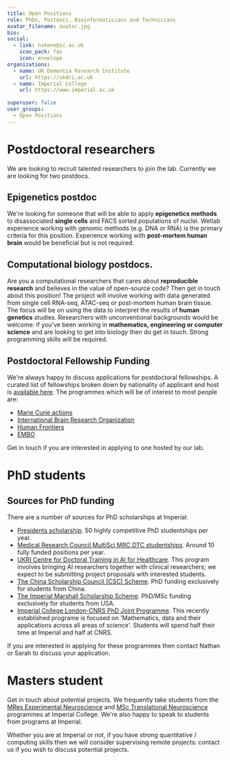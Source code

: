 ```yaml
---
title: Open Positions
role: PhDs, Postdocs, Bioinformaticians and Technicians
avatar_filename: avatar.jpg
bio: 
social:
  - link: nskene@ic.ac.uk
    icon_pack: fas
    icon: envelope
organizations:
  - name: UK Dementia Research Institute
    url: https://ukdri.ac.uk
  - name: Imperial College
    url: https://www.imperial.ac.uk
      
superuser: false
user_groups:
  - Open Positions
---
```


# Postdoctoral researchers

We are looking to recruit talented researchers to join the lab. Currently we are looking for two postdocs.

## Epigenetics postdoc

We're looking for someone that will be able to apply **epigenetics methods** to disassociated **single cells** and FACS sorted populations of nuclei. Wetlab experience working with genomic methods (e.g. DNA or RNA) is the primary criteria for this position.  Experience working with **post-mortem human brain** would be beneficial but is not required.

## Computational biology postdocs. 

Are you a computational researchers that cares about **reproducible research** and believes in the value of open-source code? Then get in touch about this position! The project will involve working with data generated from single cell RNA-seq, ATAC-seq or post-mortem human brain tissue. The focus will be on using the data to interpret the results of **human genetics** studies. Researchers with unconventional backgrounds would be welcome: if you've been working in **mathematics, engineering or computer science** and are looking to get into biology then do get in touch. Strong programming skills will be required.

## Postdoctoral Fellowship Funding

We're always happy to discuss applications for postdoctoral fellowships. A curated list of fellowships broken down by nationality of applicant and host is <a href="https://docs.google.com/spreadsheets/d/1J2M_tQgoqV4ivpfEClh9qs9f2KQN2O1G3Jpda2aoHfQ/edit#gid=0">available here</a>. The programmes which will be of interest to most people are:

- <a href="https://ec.europa.eu/research/mariecurieactions/">Marie Curie actions</a>
- <a href="https://ibro.org/open-calls/">International Brain Research Organization</a>
- <a href="https://www.hfsp.org/">Human Frontiers</a>
- <a href="https://www.embo.org/">EMBO</a>

Get in touch if you are interested in applying to one hosted by our lab. 


# PhD students

## Sources for PhD funding

There are a number of sources for PhD scholarships at Imperial:

- <a href="https://www.imperial.ac.uk/study/pg/fees-and-funding/scholarships/presidents-phd-scholarships/">Presidents scholarship</a>. 50 highly competitive PhD studentships per year.
- <a href="https://www.imperial.ac.uk/multisci-mrc-dtp/">Medical Research Council MultiSci MRC DTC studentships</a>. Around 10 fully funded positions per year.
- <a href="https://ai4health.io/">UKRI Centre for Doctoral Training in AI for Healthcare</a>. This program involves bringing AI researchers together with clinical researchers; we expect to be submitting project proposals with interested students.
- <a href="https://www.imperial.ac.uk/study/pg/fees-and-funding/scholarships/international-scholarship-collaborations/csc/">The China Scholarship Council (CSC) Scheme</a>. PhD funding exclusively for students from China.
- <a href="https://www.imperial.ac.uk/study/pg/fees-and-funding/scholarships/international-scholarship-collaborations/ims/">The Imperial Marshall Scholarship Scheme</a>. PhD/MSc funding exclusively for students from USA.
- <a href="https://www.imperial.ac.uk/admin-services/international-relations/cnrs-imperial-phd-joint-programme/">Imperial College London-CNRS PhD Joint Programme</a>. This recently established programe is focused on 'Mathematics, data and their applications across all areas of science'. Students will spend half their time at Imperial and half at CNRS.

If you are interested in applying for these programmes then contact Nathan or Sarah to discuss your application.

# Masters student

Get in touch about potential projects. We frequently take students from the <a href="http://www.imperial.ac.uk/study/pg/medicine/experimental-neuroscience/">MRes Experimental Neuroscience</a> and <a href="https://www.imperial.ac.uk/study/pg/medicine/translational-neuroscience/">MSc Translational Neuroscience</a> programmes at Imperial College. We're also happy to speak to students from programs at Imperial.

Whether you are at Imperial or not, if you have strong quantitative / computing skills then we will consider supervising remote projects: contact us if you wish to discuss potential projects.
